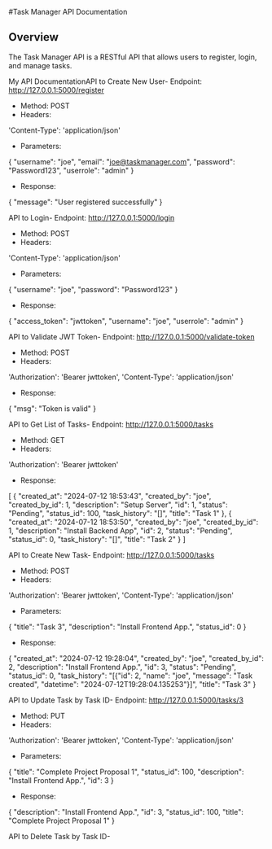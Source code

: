 #Task Manager API Documentation
## Overview
The Task Manager API is a RESTful API that allows users to register, login, and manage tasks.
 
My API DocumentationAPI to Create New User- Endpoint: http://127.0.0.1:5000/register
- Method: POST
- Headers:

'Content-Type': 'application/json'

- Parameters:

{
  "username": "joe",
  "email": "joe@taskmanager.com",
  "password": "Password123",
  "userrole": "admin"
}

- Response:

{
  "message": "User registered successfully"
}

API to Login- Endpoint: http://127.0.0.1:5000/login
- Method: POST
- Headers:

'Content-Type': 'application/json'

- Parameters:

{
  "username": "joe",
  "password": "Password123"
}

- Response:

{
  "access_token": "jwttoken",
  "username": "joe",
  "userrole": "admin"
}

API to Validate JWT Token- Endpoint: http://127.0.0.1:5000/validate-token
- Method: POST
- Headers:

'Authorization': 'Bearer jwttoken',
'Content-Type': 'application/json'

- Response:

{
  "msg": "Token is valid"
}

API to Get List of Tasks- Endpoint: http://127.0.0.1:5000/tasks
- Method: GET
- Headers:

'Authorization': 'Bearer jwttoken'

- Response:

[
  {
    "created_at": "2024-07-12 18:53:43",
    "created_by": "joe",
    "created_by_id": 1,
    "description": "Setup Server",
    "id": 1,
    "status": "Pending",
    "status_id": 100,
    "task_history": "[]",
    "title": "Task 1"
  },
  {
    "created_at": "2024-07-12 18:53:50",
    "created_by": "joe",
    "created_by_id": 1,
    "description": "Install Backend App",
    "id": 2,
    "status": "Pending",
    "status_id": 0,
    "task_history": "[]",
    "title": "Task 2"
  }
]

API to Create New Task- Endpoint: http://127.0.0.1:5000/tasks
- Method: POST
- Headers:

'Authorization': 'Bearer jwttoken',
'Content-Type': 'application/json'

- Parameters:

{
  "title": "Task 3",
  "description": "Install Frontend App.",
  "status_id": 0
}

- Response:

{
  "created_at": "2024-07-12 19:28:04",
  "created_by": "joe",
  "created_by_id": 2,
  "description": "Install Frontend App.",
  "id": 3,
  "status": "Pending",
  "status_id": 0,
  "task_history": "[{\"id\": 2, \"name\": \"joe\", \"message\": \"Task created\", \"datetime\": \"2024-07-12T19:28:04.135253\"}]",
  "title": "Task 3"
}

API to Update Task by Task ID- Endpoint: http://127.0.0.1:5000/tasks/3
- Method: PUT
- Headers:

'Authorization': 'Bearer jwttoken',
'Content-Type': 'application/json'

- Parameters:

{
  "title": "Complete Project Proposal 1",
  "status_id": 100,
  "description": "Install Frontend App.",
  "id": 3
}

- Response:

{
  "description": "Install Frontend App.",
  "id": 3,
  "status_id": 100,
  "title": "Complete Project Proposal 1"
}

API to Delete Task by Task ID- 